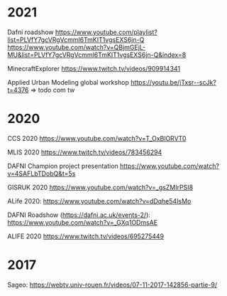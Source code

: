 

# 2021


Dafni roadshow https://www.youtube.com/playlist?list=PLVfY7gcVRgVcmml6TmKIT1vgsEXS6jn-Q
https://www.youtube.com/watch?v=QBjmGEjL-MU&list=PLVfY7gcVRgVcmml6TmKIT1vgsEXS6jn-Q&index=8


MinecraftExplorer https://www.twitch.tv/videos/909914341

Applied Urban Modeling global workshop https://youtu.be/jTxsr--scJk?t=4376
=> todo com tw

# 2020

CCS 2020 https://www.youtube.com/watch?v=T_OxBlORVT0

MLIS 2020 https://www.twitch.tv/videos/783456294

DAFNI Champion project presentation https://www.youtube.com/watch?v=4SAFLbTDobQ&t=5s

GISRUK 2020 https://www.youtube.com/watch?v=_gsZMIrPSI8

ALife 2020: https://www.youtube.com/watch?v=dDqhe54IsMo

DAFNI Roadshow (https://dafni.ac.uk/events-2/): https://www.youtube.com/watch?v=_GXq1ODmsAE

ALIFE 2020 https://www.twitch.tv/videos/695275449

# 2017

Sageo: https://webtv.univ-rouen.fr/videos/07-11-2017-142856-partie-9/
